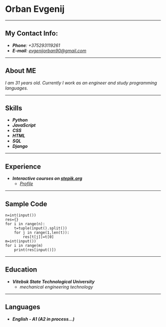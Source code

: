 # Orban Evgenij
------
## My Contact Info:
* ***Phone**: +375293119261*
* ***E-mail**: [evgenijorban90@gmail.com](evgenijorban90@gmail.com)*
------
## About ME


*I am 31 years old. Currently I work as an engineer and study programming languages.*

-----
## Skills
* ***Python***
* ***JavaScript***
* ***CSS***
* ***HTML***
* ***SQL***
* ***Django***

-----

## Experience
* ***Interactive courses on [stepik.org](stepik.org)***
    + *[Profile]("https://stepik.org/lesson/488831/step/5?unit=480067")*

-----
## Sample Code

```
n=int(input())
res={}
for i in range(n):
    t=tuple(input().split())
    for j in range(1,len(t)):
        res[t[j]]=t[0]
m=int(input())
for i in range(m)
    print(res[input()])
```
----- 
## Education

* ***Vitebsk State Technological University***
    + *mechanical engineering technology* 

-----
## Languages
* ***English - A1 (A2 in process…)***   
